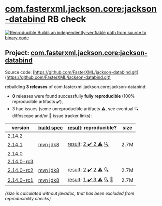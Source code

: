 [com.fasterxml.jackson.core:jackson-databind](https://central.sonatype.com/artifact/com.fasterxml.jackson.core/jackson-databind/versions) RB check
=======

[![Reproducible Builds](https://reproducible-builds.org/images/logos/rb.svg) an independently-verifiable path from source to binary code](https://reproducible-builds.org/)

## Project: [com.fasterxml.jackson.core:jackson-databind](https://central.sonatype.com/artifact/com.fasterxml.jackson.core/jackson-databind/versions)

Source code: [https://github.com/FasterXML/jackson-databind.git](https://github.com/FasterXML/jackson-databind.git)

rebuilding **3 releases** of com.fasterxml.jackson.core:jackson-databind:
- **0** releases were found successfully **fully reproducible** (100% reproducible artifacts :heavy_check_mark:),
- 3 had issues (some unreproducible artifacts :warning:, see eventual :mag: diffoscope and/or :memo: issue tracker links):

| version | [build spec](/BUILDSPEC.md) | [result](https://reproducible-builds.org/docs/jvm/): reproducible? | size |
| -- | --------- | ------ | -- |
| [2.14.2](https://search.maven.org/artifact/com.fasterxml.jackson.core/jackson-databind/2.14.2/pom) | | | |
| [2.14.1](https://search.maven.org/artifact/com.fasterxml.jackson.core/jackson-databind/2.14.1/pom) | [mvn jdk8](jackson-databind-2.14.1.buildspec) | [result](jackson-databind-2.14.1.buildinfo): [2 :heavy_check_mark:  2 :warning:](jackson-databind-2.14.1.buildcompare) [:mag:](jackson-databind-2.14.1.diffoscope) | 2.7M |
| [2.14.0](https://search.maven.org/artifact/com.fasterxml.jackson.core/jackson-databind/2.14.0/pom) | | | |
| [2.14.0-rc3](https://search.maven.org/artifact/com.fasterxml.jackson.core/jackson-databind/2.14.0-rc3/pom) | | | |
| [2.14.0-rc2](https://search.maven.org/artifact/com.fasterxml.jackson.core/jackson-databind/2.14.0-rc2/pom) | [mvn jdk8](jackson-databind-2.14.0-rc2.buildspec) | [result](jackson-databind-2.14.0-rc2.buildinfo): [2 :heavy_check_mark:  2 :warning:](jackson-databind-2.14.0-rc2.buildcompare) [:mag:](jackson-databind-2.14.0-rc2.diffoscope) | 2.7M |
| [2.14.0-rc1](https://search.maven.org/artifact/com.fasterxml.jackson.core/jackson-databind/2.14.0-rc1/pom) | [mvn jdk8](jackson-databind-2.14.0-rc1.buildspec) | [result](jackson-databind-2.14.0-rc1.buildinfo): [1 :heavy_check_mark:  3 :warning:](jackson-databind-2.14.0-rc1.buildcompare) [:mag:](jackson-databind-2.14.0-rc1.diffoscope) [:memo:](https://github.com/FasterXML/oss-parent/pull/55) | 2.7M |

<i>(size is calculated without javadoc, that has been excluded from reproducibility checks)</i>
